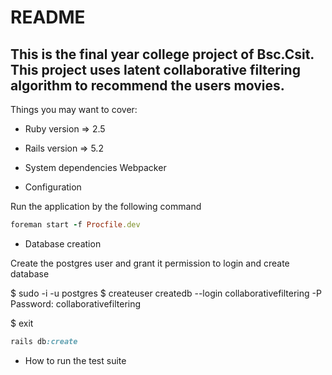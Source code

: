 # README

## This is the final year college project of Bsc.Csit. This project uses latent collaborative filtering algorithm to recommend the users movies.

Things you may want to cover:

* Ruby version => 2.5
* Rails version => 5.2

* System dependencies
Webpacker

* Configuration

Run the application by the following command
```ruby
foreman start -f Procfile.dev
```

* Database creation

Create the postgres user and grant it permission to login and create database

 $ sudo -i -u postgres
 $ createuser createdb --login collaborativefiltering -P
 Password: collaborativefiltering

 $ exit

 ```ruby
 rails db:create
 ```
* How to run the test suite

